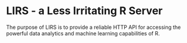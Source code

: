 # LIRS - a Less Irritating R Server

The purpose of LIRS is to provide a reliable HTTP API for accessing the powerful data analytics and machine learning capabilities of R.
